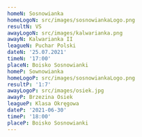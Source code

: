 ```yaml
---
homeN: Sosnowianka
homeLogoN: src/images/sosnowiankaLogo.png
resultN: VS
awayLogoN: src/images/kalwarianka.png
awayN: Kalwarianka II
leagueN: Puchar Polski
dateN: '25.07.2021'
timeN: '17:00'
placeN: Boisko Sosnowianki
homeP: Sownowianka
homeLogoP: src/images/sosnowiankaLogo.png
resultP: '1:7'
awayLogoP: src/images/osiek.jpg
awayP: Brzezina Osiek
leagueP: Klasa Okręgowa
dateP: '2021-06-30'
timeP: '18:00'
placeP: Boisko Sosnowianki
---
```

